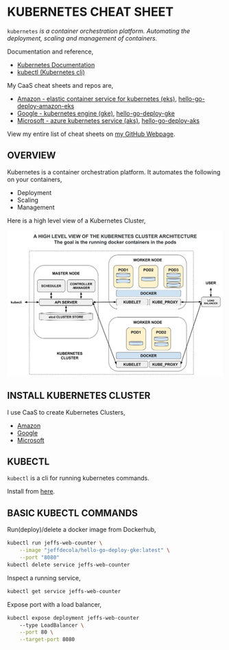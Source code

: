 # KUBERNETES CHEAT SHEET

`kubernetes` _is a container orchestration platform.
Automating the deployment, scaling and management of containers._

Documentation and reference,

* [Kubernetes Documentation](https://dcos.io/)
* [kubectl (Kubernetes cli)](https://kubernetes.io/docs/reference/kubectl/overview/)

My CaaS cheat sheets and repos are,

  * [Amazon - elastic container service for kubernetes (eks)](https://github.com/JeffDeCola/my-cheat-sheets/tree/master/software/service-architectures/containers-as-a-service/amazon-elastic-container-service-for-kubernetes-cheat-sheet),
    [hello-go-deploy-amazon-eks](https://github.com/JeffDeCola/hello-go-deploy-amazon-eks)
  * [Google - kubernetes engine (gke)](https://github.com/JeffDeCola/my-cheat-sheets/tree/master/software/service-architectures/containers-as-a-service/google-kubernetes-engine-cheat-sheet),
    [hello-go-deploy-gke](https://github.com/JeffDeCola/hello-go-deploy-gke)
  * [Microsoft - azure kubernetes service (aks)](https://github.com/JeffDeCola/my-cheat-sheets/tree/master/software/service-architectures/containers-as-a-service/microsoft-azure-kubernetes-service-cheat-sheet),
    [hello-go-deploy-aks](https://github.com/JeffDeCola/hello-go-deploy-aks)

View my entire list of cheat sheets on
[my GitHub Webpage](https://jeffdecola.github.io/my-cheat-sheets/).

## OVERVIEW

Kubernetes is a container orchestration platform. It
automates the following on your containers,

* Deployment
* Scaling
* Management

Here is a high level view of a Kubernetes Cluster,

![IMAGE - kubernetes-cluster-architecture - IMAGE](../../../../../docs/pics/kubernetes-cluster-architecture.jpg)

## INSTALL KUBERNETES CLUSTER

I use CaaS to create Kubernetes Clusters,

* [Amazon](https://github.com/JeffDeCola/my-cheat-sheets/tree/master/software/service-architectures/containers-as-a-service/amazon-elastic-container-service-for-kubernetes-cheat-sheet)
* [Google](https://github.com/JeffDeCola/my-cheat-sheets/tree/master/software/service-architectures/containers-as-a-service/google-kubernetes-engine-cheat-sheet)
* [Microsoft](https://github.com/JeffDeCola/my-cheat-sheets/tree/master/software/service-architectures/containers-as-a-service/microsoft-azure-kubernetes-service-cheat-sheet)

## KUBECTL

`kubectl` is a cli for running kubernetes commands.

Install from [here](https://kubernetes.io/docs/tasks/tools/install-kubectl/).

## BASIC KUBECTL COMMANDS

Run(deploy)/delete a docker image from Dockerhub,

```bash
kubectl run jeffs-web-counter \
    --image "jeffdecola/hello-go-deploy-gke:latest" \
    --port "8080"
kubectl delete service jeffs-web-counter
```

Inspect a running service,

```bash
kubectl get service jeffs-web-counter
```

Expose port with a load balancer,

```bash
kubectl expose deployment jeffs-web-counter
    --type LoadBalancer \
    --port 80 \
    --target-port 8080
```
